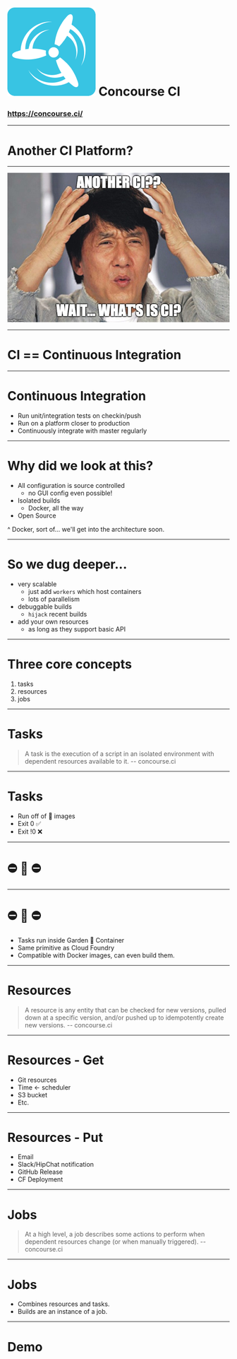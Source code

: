 # ![inline](concourse-logo.png) Concourse CI
### https://concourse.ci/

---

# Another CI Platform?

---

![original 140%](jackie-what-is-ci.jpg)

---

# CI == Continuous Integration

---

# Continuous Integration
- Run unit/integration tests on checkin/push
- Run on a platform closer to production
- Continuously integrate with master regularly

---

# Why did we look at this?
- All configuration is source controlled
  - no GUI config even possible!
- Isolated builds
  - Docker, all the way
- Open Source

^ Docker, sort of... we'll get into the architecture soon.

---

# So we dug deeper...
- very scalable
  - just add `workers` which host containers
  - lots of parallelism
- debuggable builds
  - `hijack` recent builds
- add your own resources
  - as long as they support basic API

---

# Three core concepts
1. tasks
2. resources
3. jobs

---

# Tasks

> A task is the execution of a script in an isolated environment with dependent resources available to it.
-- concourse.ci

---

# Tasks
- Run off of :whale: images
- Exit 0 :white_check_mark:
- Exit !0 :x:

---

# :no_entry: :whale: :no_entry:

---

# :no_entry: :whale: :no_entry:
- Tasks run inside Garden :seedling: Container
- Same primitive as Cloud Foundry
- Compatible with Docker images, can even build them.

---

# Resources

> A resource is any entity that can be checked for new versions, pulled down at a specific version, and/or pushed up to idempotently create new versions.
-- concourse.ci

---

# Resources - Get
- Git resources
- Time <- scheduler
- S3 bucket
- Etc.

---

# Resources - Put
- Email
- Slack/HipChat notification
- GitHub Release
- CF Deployment

---

# Jobs

> At a high level, a job describes some actions to perform when dependent resources change (or when manually triggered).
-- concourse.ci

---

# Jobs
- Combines resources and tasks.
- Builds are an instance of a job.

---

# Demo
